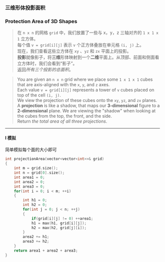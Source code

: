 ### 三维形体投影面积
### Protection Area of 3D Shapes

> 在 `n x n` 的网格 `grid` 中，我们放置了一些与 x，y，z 三轴对齐的 `1 x 1 x 1` 立方体。  
> 每个值 `v = grid[i][j]` 表示 `v` 个正方体叠放在单元格 `(i, j)` 上。  
> 现在，我们查看这些立方体在 `xy` 、`yz` 和 `zx` 平面上的投影。  
> **投影**就像影子，将**三维**形体映射到一个**二维**平面上。从顶部、前面和侧面看立方体时，我们会看到“影子”。  
> 返回*所有三个投影的总面积*。  

> You are given an `n x n` grid where we place some `1 x 1 x 1` cubes that are axis-aligned with the `x`, `y`, and `z` axes.  
> Each value `v = grid[i][j]` represents a tower of `v` cubes placed on top of the cell `(i, j)`.  
> We view the projection of these cubes onto the `xy`, `yz`, and `zx` planes.  
> A **projection** is like a shadow, that maps our **3-dimensional** figure to a **2-dimensional** plane. We are viewing the "shadow" when looking at the cubes from the top, the front, and the side.  
> Return *the total area of all three projections*.  

----------

#### I 模拟

简单模拟每个面的大小即可

```cpp
int projectionArea(vector<vector<int>>& grid) 
{
    int m = grid.size();
    int n = grid[0].size();
    int area1 = 0;
    int area2 = 0;
    int area3 = 0;
    for(int i = 0; i < m; ++i)
    {
        int h1 = 0;
        int h2 = 0;
        for(int j = 0; j < n; ++j)
        {
            if(grid[i][j] != 0) ++area1;
            h1 = max(h1, grid[i][j]);
            h2 = max(h2, grid[j][i]);
        }
        area2 += h1;
        area3 += h2;
    }
    return area1 + area2 + area3;
}
```
